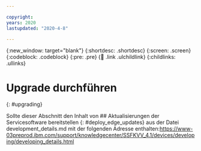 ```yaml
---

copyright:
years: 2020
lastupdated: "2020-4-8"

---
```


{:new_window: target="blank"}
{:shortdesc: .shortdesc}
{:screen: .screen}
{:codeblock: .codeblock}
{:pre: .pre}
{:child: .link .ulchildlink}
{:childlinks: .ullinks}

# Upgrade durchführen
{: #upgrading}

Sollte dieser Abschnitt den Inhalt von ## Aktualisierungen der Servicesoftware bereitstellen
{: #deploy_edge_updates} aus der Datei development_details.md mit der folgenden Adresse enthalten:https://www-03preprod.ibm.com/support/knowledgecenter/SSFKVV_4.1/devices/developing/developing_details.html
